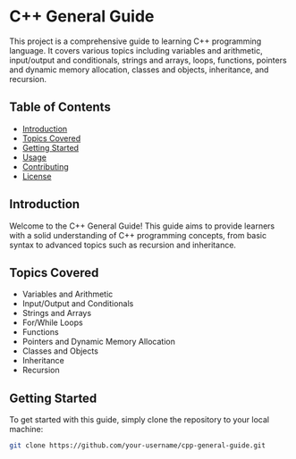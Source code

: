 # C++ General Guide

This project is a comprehensive guide to learning C++ programming language. It covers various topics including variables and arithmetic, input/output and conditionals, strings and arrays, loops, functions, pointers and dynamic memory allocation, classes and objects, inheritance, and recursion.

## Table of Contents

- [Introduction](#introduction)
- [Topics Covered](#topics-covered)
- [Getting Started](#getting-started)
- [Usage](#usage)
- [Contributing](#contributing)
- [License](#license)

## Introduction

Welcome to the C++ General Guide! This guide aims to provide learners with a solid understanding of C++ programming concepts, from basic syntax to advanced topics such as recursion and inheritance.

## Topics Covered

- Variables and Arithmetic
- Input/Output and Conditionals
- Strings and Arrays
- For/While Loops
- Functions
- Pointers and Dynamic Memory Allocation
- Classes and Objects
- Inheritance
- Recursion

## Getting Started

To get started with this guide, simply clone the repository to your local machine:

```bash
git clone https://github.com/your-username/cpp-general-guide.git
```
